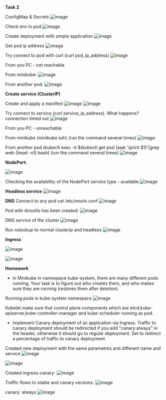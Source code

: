 **Task 2**

ConfigMap & Secrets
![image](https://user-images.githubusercontent.com/67266752/152607851-a87a99ad-6e83-446b-9cc1-137e40aaf00f.png)

Check env in pod
![image](https://user-images.githubusercontent.com/67266752/152608120-f0e90515-6cf3-4188-8487-b00cdf1b8fb6.png)

Create deployment with simple application
![image](https://user-images.githubusercontent.com/67266752/152610020-bc2cb349-9d26-43dc-8b51-5d8ee28dfbca.png)

Get pod ip address
![image](https://user-images.githubusercontent.com/67266752/152610482-0c518663-9222-4c62-bfb9-c8e7959298a7.png)

Try connect to pod with curl (curl pod_ip_address)
![image](https://user-images.githubusercontent.com/67266752/152615139-e016213d-6510-4bd2-8e41-7bf33cf4e671.png)

From you PC - not reachable

From minikube:
![image](https://user-images.githubusercontent.com/67266752/152616753-44fac21c-768e-4092-a08f-44db94017121.png)

From another pod:
![image](https://user-images.githubusercontent.com/67266752/152707452-1f96a578-c112-47d4-99c6-8dc180758f4f.png)

**Create service (ClusterIP)**

Create and apply a manifest
![image](https://user-images.githubusercontent.com/67266752/152807341-cf811732-6f68-4e4b-88ec-a203c0aedadf.png)
![image](https://user-images.githubusercontent.com/67266752/152807594-13379705-a576-4840-a35c-799b385e41be.png)

Try connect to service (curl service_ip_address). What happens? connection timed out
![image](https://user-images.githubusercontent.com/67266752/152808405-73a7c459-a290-4444-bdab-2677f6d5e795.png)

From you PC - unreachable

From minikube (minikube ssh) (run the command several times)
![image](https://user-images.githubusercontent.com/67266752/152809679-9c62fb96-c238-479d-9a18-98b193ee3cce.png)

From another pod (kubectl exec -it $(kubectl get pod |awk '{print $1}'|grep web-|head -n1) bash) (run the command several times)
![image](https://user-images.githubusercontent.com/67266752/152809077-9bf9e995-461f-4425-84e8-c4174b628c00.png)

**NodePort:**

![image](https://user-images.githubusercontent.com/67266752/152810949-14f9334c-51d7-4721-8215-68e479fb1a97.png)

Checking the availability of the NodePort service type - available
![image](https://user-images.githubusercontent.com/67266752/152811479-15c868e3-4109-4bca-80db-e62cedd025d3.png)

**Headless service**
![image](https://user-images.githubusercontent.com/67266752/152811730-1374938b-1433-4f8e-a202-8f4f0cd64fd8.png)

**DNS**
Connect to any pod cat /etc/resolv.conf
![image](https://user-images.githubusercontent.com/67266752/152890990-8d912317-64b5-45d2-ac61-5e6e8ac389cb.png)

Pod with dnsutils has been created:
![image](https://user-images.githubusercontent.com/67266752/152890879-a07eaaa7-4575-4af4-bdc6-02ba2cc69613.png)

DNS service of the cluster
![image](https://user-images.githubusercontent.com/67266752/152891108-d9ed4cc9-e4fc-41d7-9acc-ee2526257616.png)

Run nslookup to normal clusterip and headless
![image](https://user-images.githubusercontent.com/67266752/152891394-7389c889-31f9-4c96-8af5-b19ada55a8da.png)

**Ingress**

![image](https://user-images.githubusercontent.com/67266752/152866027-e9f13230-0410-4aeb-97ea-af82a247b8eb.png)

![image](https://user-images.githubusercontent.com/67266752/152866628-a882f399-de8b-4510-8b46-ab0466fd5f9a.png)


**Homework**

- In Minikube in namespace kube-system, there are many different pods running. Your task is to figure out who creates them, and who makes sure they are running (restores them after deletion).

Running pods in kube-system namespace
![image](https://user-images.githubusercontent.com/67266752/152867631-c2501955-86e4-42f9-b62c-06b8df4513ac.png)

Kubelet make sure that control plane components which are etcd,kube-apiserver,kube-controller-manager and kube-scheduler running as pod.

- Implement Canary deployment of an application via Ingress. Traffic to canary deployment should be redirected if you add "canary:always" in the header, otherwise it should go to regular deployment. Set to redirect a percentage of traffic to canary deployment.

Created new deployment with the same parametres and different name and service
![image](https://user-images.githubusercontent.com/67266752/153518021-15dab15b-f4e6-4770-8b1c-54d6f7b9a479.png)

![image](https://user-images.githubusercontent.com/67266752/153518000-79ab2803-0a1e-4603-9f8d-ab0980d5dabc.png)

Created ingress-canary:
![image](https://user-images.githubusercontent.com/67266752/153521323-c35bccb0-b4b1-4847-86b2-953b3baffb81.png)

Traffic flows to stable and canary versions:
![image](https://user-images.githubusercontent.com/67266752/153521457-703f0d5d-5634-425d-bd2d-be37a2a942ae.png)

canary: always
![image](https://user-images.githubusercontent.com/67266752/153523370-3ec86151-07fd-4ab5-8dc6-bd3f2d5b6f97.png)




